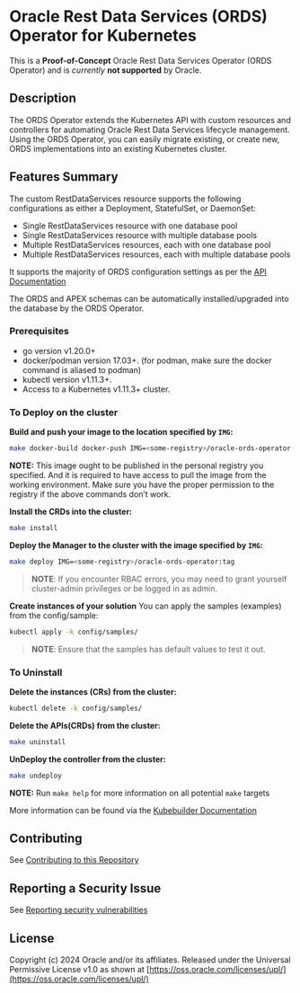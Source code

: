 # Oracle Rest Data Services (ORDS) Operator for Kubernetes

This is a **Proof-of-Concept** Oracle Rest Data Services Operator (ORDS Operator) and is *currently* **not supported** by Oracle.

## Description

The ORDS Operator extends the Kubernetes API with custom resources and controllers for automating Oracle Rest Data
Services lifecycle management.  Using the ORDS Operator, you can easily migrate existing, or create new, ORDS implementations
into an existing Kubernetes cluster.

## Features Summary

The custom RestDataServices resource supports the following configurations as either a Deployment, StatefulSet, or DaemonSet:

* Single RestDataServices resource with one database pool
* Single RestDataServices resource with multiple database pools
* Multiple RestDataServices resources, each with one database pool
* Multiple RestDataServices resources, each with multiple database pools

It supports the majority of ORDS configuration settings as per the [API Documentation](docs/api.md)

The ORDS and APEX schemas can be automatically installed/upgraded into the database by the ORDS Operator.

### Prerequisites
- go version v1.20.0+
- docker/podman version 17.03+. (for podman, make sure the docker command is aliased to podman)
- kubectl version v1.11.3+.
- Access to a Kubernetes v1.11.3+ cluster.

### To Deploy on the cluster
**Build and push your image to the location specified by `IMG`:**

```sh
make docker-build docker-push IMG=<some-registry>/oracle-ords-operator:tag
```

**NOTE:** This image ought to be published in the personal registry you specified.  And it is required to have access to pull the image from the working environment.  Make sure you have the proper permission to the registry if the above commands don’t work.

**Install the CRDs into the cluster:**

```sh
make install
```

**Deploy the Manager to the cluster with the image specified by `IMG`:**

```sh
make deploy IMG=<some-registry>/oracle-ords-operator:tag
```

> **NOTE**: If you encounter RBAC errors, you may need to grant yourself cluster-admin privileges or be logged in as admin.

**Create instances of your solution**
You can apply the samples (examples) from the config/sample:

```sh
kubectl apply -k config/samples/
```

>**NOTE**: Ensure that the samples has default values to test it out.

### To Uninstall
**Delete the instances (CRs) from the cluster:**

```sh
kubectl delete -k config/samples/
```

**Delete the APIs(CRDs) from the cluster:**

```sh
make uninstall
```

**UnDeploy the controller from the cluster:**

```sh
make undeploy
```

**NOTE:** Run `make help` for more information on all potential `make` targets

More information can be found via the [Kubebuilder Documentation](https://book.kubebuilder.io/introduction.html)

## Contributing
See [Contributing to this Repository](./CONTRIBUTING.md)

## Reporting a Security Issue

See [Reporting security vulnerabilities](./SECURITY.md)

## License

Copyright (c) 2024 Oracle and/or its affiliates.
Released under the Universal Permissive License v1.0 as shown at [https://oss.oracle.com/licenses/upl/](https://oss.oracle.com/licenses/upl/)


